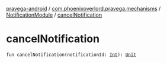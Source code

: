 [pravega-android](../../index.md) / [com.phoenixoverlord.pravega.mechanisms](../index.md) / [NotificationModule](index.md) / [cancelNotification](./cancel-notification.md)

# cancelNotification

`fun cancelNotification(notificationId: `[`Int`](https://kotlinlang.org/api/latest/jvm/stdlib/kotlin/-int/index.html)`): `[`Unit`](https://kotlinlang.org/api/latest/jvm/stdlib/kotlin/-unit/index.html)